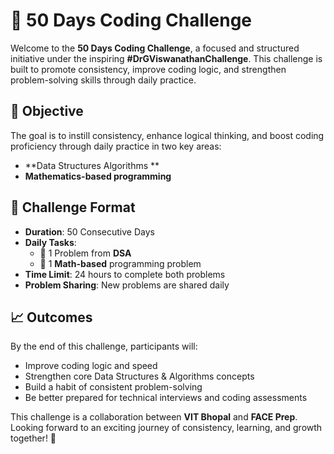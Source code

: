# 🚀 50 Days Coding Challenge 

Welcome to the **50 Days Coding Challenge**,  a focused and structured initiative under the inspiring **#DrGViswanathanChallenge**. This challenge is built to promote consistency, improve coding logic, and strengthen problem-solving skills through daily practice.

## 🎯 Objective

The goal is to instill consistency, enhance logical thinking, and boost coding proficiency through daily practice in two key areas:
- **Data Structures Algorithms **
- **Mathematics-based programming**

## 🧠 Challenge Format

- **Duration**: 50 Consecutive Days  
- **Daily Tasks**:
  - 🔹 1 Problem from **DSA** 
  - 🔹 1 **Math-based** programming problem
- **Time Limit**: 24 hours to complete both problems
- **Problem Sharing**: New problems are shared daily


## 📈 Outcomes

By the end of this challenge, participants will:
- Improve coding logic and speed
- Strengthen core Data Structures & Algorithms concepts
- Build a habit of consistent problem-solving
- Be better prepared for technical interviews and coding assessments

This challenge is a collaboration between **VIT Bhopal** and **FACE Prep**.  
Looking forward to an exciting journey of consistency, learning, and growth together! 🚀


